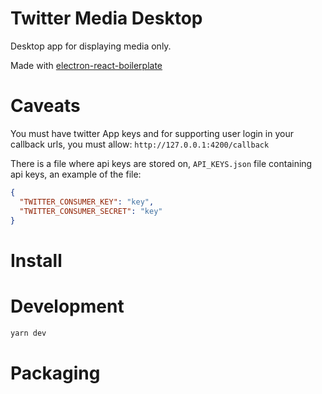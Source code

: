 # Twitter Media Desktop

Desktop app for displaying media only.

Made with [electron-react-boilerplate](https://github.com/electron-react-boilerplate/electron-react-boilerplate)

# Caveats

You must have twitter App keys and for supporting user login in your callback urls, you must allow:
`http://127.0.0.1:4200/callback`

There is a file where api keys are stored on, `API_KEYS.json` file containing api keys, an example of the file:

```json
{
  "TWITTER_CONSUMER_KEY": "key",
  "TWITTER_CONSUMER_SECRET": "key"
}
```

# Install

# Development

```bash
yarn dev
```

# Packaging
